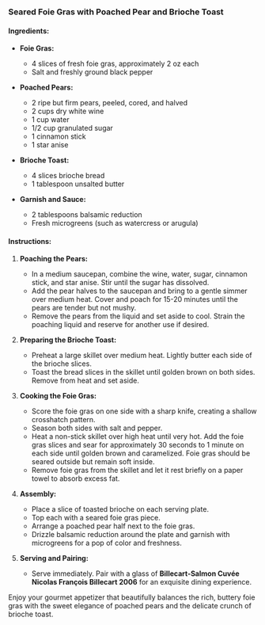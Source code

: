 ### Seared Foie Gras with Poached Pear and Brioche Toast

#### Ingredients:
- **Foie Gras:**
  - 4 slices of fresh foie gras, approximately 2 oz each
  - Salt and freshly ground black pepper 

- **Poached Pears:**
  - 2 ripe but firm pears, peeled, cored, and halved
  - 2 cups dry white wine
  - 1 cup water
  - 1/2 cup granulated sugar
  - 1 cinnamon stick
  - 1 star anise

- **Brioche Toast:**
  - 4 slices brioche bread
  - 1 tablespoon unsalted butter

- **Garnish and Sauce:**
  - 2 tablespoons balsamic reduction
  - Fresh microgreens (such as watercress or arugula)

#### Instructions:

1. **Poaching the Pears:**

   - In a medium saucepan, combine the wine, water, sugar, cinnamon stick, and star anise. Stir until the sugar has dissolved.
   - Add the pear halves to the saucepan and bring to a gentle simmer over medium heat. Cover and poach for 15-20 minutes until the pears are tender but not mushy.
   - Remove the pears from the liquid and set aside to cool. Strain the poaching liquid and reserve for another use if desired.

2. **Preparing the Brioche Toast:**

   - Preheat a large skillet over medium heat. Lightly butter each side of the brioche slices.
   - Toast the bread slices in the skillet until golden brown on both sides. Remove from heat and set aside.

3. **Cooking the Foie Gras:**

   - Score the foie gras on one side with a sharp knife, creating a shallow crosshatch pattern.
   - Season both sides with salt and pepper.
   - Heat a non-stick skillet over high heat until very hot. Add the foie gras slices and sear for approximately 30 seconds to 1 minute on each side until golden brown and caramelized. Foie gras should be seared outside but remain soft inside.
   - Remove foie gras from the skillet and let it rest briefly on a paper towel to absorb excess fat.

4. **Assembly:**

   - Place a slice of toasted brioche on each serving plate.
   - Top each with a seared foie gras piece.
   - Arrange a poached pear half next to the foie gras.
   - Drizzle balsamic reduction around the plate and garnish with microgreens for a pop of color and freshness.

5. **Serving and Pairing:**

   - Serve immediately. Pair with a glass of **Billecart-Salmon Cuvée Nicolas François Billecart 2006** for an exquisite dining experience.

Enjoy your gourmet appetizer that beautifully balances the rich, buttery foie gras with the sweet elegance of poached pears and the delicate crunch of brioche toast.